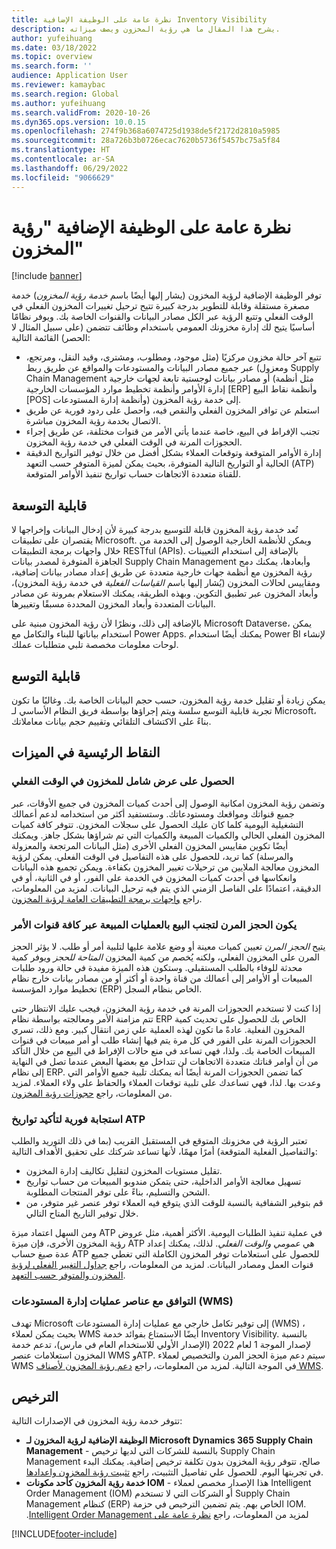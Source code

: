 ```yaml
---
title: نظرة عامة على الوظيفة الإضافية Inventory Visibility
description: يشرح هذا المقال ما هي رؤية المخزون ويصف ميزاته.
author: yufeihuang
ms.date: 03/18/2022
ms.topic: overview
ms.search.form: ''
audience: Application User
ms.reviewer: kamaybac
ms.search.region: Global
ms.author: yufeihuang
ms.search.validFrom: 2020-10-26
ms.dyn365.ops.version: 10.0.15
ms.openlocfilehash: 274f9b368a6074725d1938de5f2172d2810a5985
ms.sourcegitcommit: 28a726b3b0726ecac7620b5736f5457bc75a5f84
ms.translationtype: HT
ms.contentlocale: ar-SA
ms.lasthandoff: 06/29/2022
ms.locfileid: "9066629"
---
```

# <a name="inventory-visibility-add-in-overview"></a>نظرة عامة على الوظيفة الإضافية "رؤية المخزون"

[!include [banner](../includes/banner.md)]

توفر الوظيفة الإضافية لرؤية المخزون (يشار إليها أيضًا باسم *خدمة رؤية المخزون*) خدمة مصغرة مستقلة وقابلة للتطوير بدرجة كبيرة تتيح ترحيل تغييرات المخزون الفعلي في الوقت الفعلي وتتبع الرؤية عبر الكل مصادر البيانات والقنوات الخاصة بك. ويوفر نظامًا أساسيًا يتيح لك إدارة مخزونك العمومي باستخدام وظائف تتضمن (على سبيل المثال لا الحصر) القائمة التالية:

- تتبع آخر حالة مخزون مركزيًا (مثل موجود، ومطلوب، ومشترى، وقيد النقل‬، ومرتجع، ومعزول) عبر جميع مصادر البيانات والمستودعات والمواقع عن طريق ربط Supply Chain Management أو مصادر بيانات لوجستية تابعة لجهات خارجية (مثل أنظمة إدارة الأوامر وأنظمة تخطيط موارد المؤسسات الخارجية \[ERP\] وأنظمة نقاط البيع \[POS\] وأنظمة إدارة المستودعات) إلى خدمة رؤية المخزون.
- استعلم عن توافر المخزون الفعلي والنقص فيه، واحصل على ردود فورية عن طريق الاتصال بخدمة رؤية المخزون مباشرة.
- تجنب الإفراط في البيع، خاصة عندما يأتي الأمر من قنوات مختلفة، عن طريق إجراء الحجوزات المرنة في الوقت الفعلي في خدمة رؤية المخزون.
- إدارة الأوامر المتوقعة وتوقعات العملاء بشكل أفضل من خلال توفير التواريخ الدقيقة الحالية أو التواريخ التالية المتوفرة، بحيث يمكن لميزة المتوفر حسب التعهد (ATP) للقناة متعددة الاتجاهات حساب تواريخ تنفيذ الأوامر المتوقعة.

## <a name="extensibility"></a>قابلية التوسعة

تُعد خدمة رؤية المخزون قابلة للتوسيع بدرجة كبيرة لأن إدخال البيانات وإخراجها لا يقتصران على تطبيقات Microsoft. ويمكن للأنظمة الخارجية الوصول إلى الخدمة من خلال واجهات برمجة التطبيقات RESTful (APIs). بالإضافة إلى استخدام التعيينات الجاهزة المتوفرة لمصدر بيانات Supply Chain Management وأبعادها، يمكنك دمج رؤية المخزون مع أنظمة جهات خارجية متعددة عن طريق إعداد مصادر بيانات إضافية، ومقاييس لحالات المخزون (يُشار إليها باسم *القياسات الفعلية* في خدمة رؤية المخزون)، وأبعاد المخزون عبر تطبيق التكوين. وبهذه الطريقة، يمكنك الاستعلام بمرونة عن مصادر البيانات المتعددة وأبعاد المخزون المحددة مسبقًا وتغييرها.

بالإضافة إلى ذلك، ونظرًا لأن رؤية المخزون مبنية على Microsoft Dataverse، يمكن استخدام بياناتها للبناء والتكامل مع Power Apps. يمكنك أيضًا استخدام Power BI لإنشاء لوحات معلومات مخصصة تلبي متطلبات عملك.

## <a name="scalability"></a>قابلية التوسع

يمكن زيادة أو تقليل خدمة رؤية المخزون، حسب حجم البيانات الخاصة بك. وغالبًا ما تكون تجربة قابلية التوسع سلسة ويتم إجراؤها بواسطة فريق النظام الأساسي لـ Microsoft، بناءً على الاكتشاف التلقائي وتقييم حجم بيانات معاملاتك.

## <a name="feature-highlights"></a>النقاط الرئيسية في الميزات

### <a name="get-a-global-view-of-real-time-inventory"></a>الحصول على عرض شامل للمخزون في الوقت الفعلي

وتضمن رؤية المخزون امكانية الوصول إلى أحدث كميات المخزون في جميع الأوقات، عبر جميع قنواتك ومواقعك ومستودعاتك. وستستفيد أكثر من استخدامه لدعم أعمالك التشغيلية اليومية كلما كان عليك الحصول على سجلات المخزون. تتوفر كافة كميات المخزون الفعلي الحالي والكميات المبيعة والكميات التي تم شراؤها بشكل جاهز. ويمكنك أيضًا تكوين مقاييس المخزون الفعلي الأخرى (مثل البيانات المرتجعة والمعزولة والمرسلة) كما تريد، للحصول على هذه التفاصيل في الوقت الفعلي. يمكن لرؤية المخزون معالجة الملايين من ترحيلات تغيير المخزون بكفاءة. ويمكن تجميع هذه البيانات وانعكاسها في أحدث كميات المخزون في الخدمة على الفور، أو في الثانية، أو في الدقيقة، اعتمادًا على الفاصل الزمني الذي يتم فيه ترحيل البيانات. لمزيد من المعلومات، راجع [واجهات برمجة التطبيقات العامة لرؤية المخزون](inventory-visibility-api.md).

### <a name="soft-reservation-to-avoid-overselling-across-all-order-channels"></a>يكون الحجز المرن لتجنب البيع بالعمليات المبيعة عبر كافة قنوات الأمر

يتيح *الحجز المرن* تعيين كميات معينة أو وضع علامة عليها لتلبية أمر أو طلب. لا يؤثر الحجز المرن على المخزون الفعلي، ولكنه يُخصم من كمية المخزون *المتاحة للحجز* ويوفر كمية محدثة للوفاء بالطلب المستقبلي. وستكون هذه الميزة مفيدة في حالة ورود طلبات المبيعات أو الأوامر إلى أعمالك من قناة واحدة أو أكثر أو من مصادر بيانات خارج نظام تخطيط موارد المؤسسة (ERP) الخاص بنظام السجل.

إذا كنت لا تستخدم الحجوزات المرنة في خدمة رؤية المخزون، فيجب عليك الانتظار حتى تتم مزامنة الأمر ومعالجته بواسطة نظام ERP الخاص بك للحصول على تحديث كمية المخزون الفعلية. عادةً ما تكون لهذه العملية علي زمن انتقال كبير. ومع ذلك، تسري الحجوزات المرنة على الفور في كل مرة يتم فيها إنشاء طلب أو أمر مبيعات في قنوات المبيعات الخاصة بك. ولذا، فهي تساعد في منع حالات الإفراط في البيع من خلال التأكد من أن أوامر قناتك متعددة الاتجاهات لن تتداخل مع بعضها البعض عندما تصل في النهاية إلى نظام ERP. كما تضمن الحجوزات المرنة أيضًا أنه يمكنك تلبية جميع الأوامر التي وعدت بها. لذا، فهي تساعدك على تلبية توقعات العملاء والحفاظ على ولاء العملاء. لمزيد من المعلومات، راجع [حجوزات رؤية المخزون](inventory-visibility-reservations.md).

### <a name="immediate-response-of-atp-dates-confirmation"></a>استجابة فورية لتأكيد تواريخ ATP

تعتبر الرؤية في مخزونك المتوقع في المستقبل القريب (بما في ذلك التوريد والطلب والتفاصيل الفعلية المتوقعة) أمرًا مهمًا، لأنها تساعد شركتك على تحقيق الأهداف التالية:

- تقليل مستويات المخزون لتقليل تكاليف إدارة المخزون.
- تسهيل معالجة الأوامر الداخلية، حتى يتمكن مندوبو المبيعات من حساب تواريخ الشحن والتسليم، بناءً على توفر المنتجات المطلوبة.
- قم بتوفير الشفافية بالنسبة للوقت الذي يتوقع فيه العملاء توفر عنصر غير متوفر، من خلال توفير التاريخ المتاح التالي.

ومن السهل اعتماد ميزة ATP في عملية تنفيذ الطلبات اليومية. الأكثر أهمية، مثل عروض رؤية المخزون الأخرى، فإن ميزة ATP هي *عمومي والوقت الفعلي*. لذلك، يمكنك إعداد عدة صيغ حساب ATP للحصول على استعلامات توفر المخزون الكاملة التي تغطي جميع قنوات العمل ومصادر البيانات. لمزيد من المعلومات، راجع [جداول التغيير الفعلي لرؤية المخزون والمتوفر حسب التعهد](inventory-visibility-available-to-promise.md).

### <a name="compatibility-with-warehouse-management-processes-wms-items"></a>التوافق مع عناصر عمليات إدارة المستودعات (WMS)

تهدف Microsoft إلى توفير تكامل خارجي مع عمليات إدارة المستودعات (WMS) ، بحيث يمكن لعملاء WMS أيضًا الاستمتاع بفوائد خدمة Inventory Visibility. بالنسبة لإصدار الموجة 1 لعام 2022 (الإصدار الأولي للاستخدام العام في مارس)، تدعم خدمة المخزون استعلامات عنصر WMS وATP. سيتم دعم ميزة الحجز المرن والتخصيص لعملاء WMS في الموجة التالية. لمزيد من المعلومات، راجع [دعم رؤية المخزون لأصناف WMS‬](inventory-visibility-whs-support.md).

## <a name="licensing"></a>الترخيص

تتوفر خدمة رؤية المخزون في الإصدارات التالية:

- **الوظيفة الإضافية لرؤية المخزون لـ Microsoft Dynamics 365 Supply Chain Management** - بالنسبة للشركات التي لديها ترخيص Supply Chain Management صالح، تتوفر رؤية المخزون بدون تكلفة ترخيص إضافية. يمكنك البدء في تجربتها اليوم. للحصول علي تفاصيل التثبيت، راجع [تثبيت رؤية المخزون واعدادها](inventory-visibility-setup.md).
- **خدمة رؤية المخزون كأحد مكونات IOM** - هذا الإصدار مخصص لعملاء Intelligent Order Management (IOM) أو الشركات التي لا تستخدم Supply Chain Management كنظام (ERP) الخاص بهم. يتم تضمين الترخيص في حزمة IOM. لمزيد من المعلومات، راجع [‏‫نظرة عامة على Intelligent Order Management](/dynamics365/intelligent-order-management/overview).

[!INCLUDE[footer-include](../../includes/footer-banner.md)]
